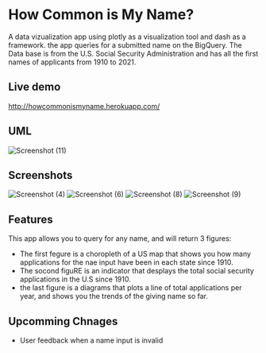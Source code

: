 # How Common is My Name?
A data vizualization app using plotly as a visualization tool and dash as a framework. the app queries for a submitted name on the BigQuery. The Data base is 
from the U.S. Social Security Administration and has all the first names of applicants from 1910 to 2021.

## Live demo
http://howcommonismyname.herokuapp.com/
## UML
![Screenshot (11)](https://user-images.githubusercontent.com/92554847/145744858-041f2580-4c02-4837-8c45-e940fef7e396.png)

## Screenshots
![Screenshot (4)](https://user-images.githubusercontent.com/92554847/145744875-7bc48916-feb4-4e09-a2c6-f5daf0a73a3a.png)
![Screenshot (6)](https://user-images.githubusercontent.com/92554847/145744889-f588e656-194f-4d67-b8f8-43f1a041ee11.png)
![Screenshot (8)](https://user-images.githubusercontent.com/92554847/145744897-704efda7-b625-4552-bda9-553a02baca38.png)
![Screenshot (9)](https://user-images.githubusercontent.com/92554847/145744903-8c8b68e6-8194-4dec-bb8a-32020c607e8f.png)
## Features
This app allows you to query for any name, and will return 3 figures: 
- The first fegure is a choropleth of a US map that shows you how many applications for the nae input have been in each state since 1910.
- The socond figuRE is an indicator that desplays the total social security applications in the U.S since 1910.
- the last figure is a diagrams that plots a line of total applications per year, and shows you the trends of the giving name so far.

## Upcomming Chnages
- User feedback when a name input is invalid


